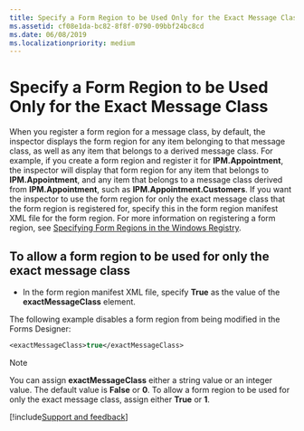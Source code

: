 ```yaml
---
title: Specify a Form Region to be Used Only for the Exact Message Class
ms.assetid: cf08e1da-bc82-8f8f-0790-09bbf24bc8cd
ms.date: 06/08/2019
ms.localizationpriority: medium
---
```



# Specify a Form Region to be Used Only for the Exact Message Class

When you register a form region for a message class, by default, the inspector displays the form region for any item belonging to that message class, as well as any item that belongs to a derived message class. For example, if you create a form region and register it for **IPM.Appointment**, the inspector will display that form region for any item that belongs to **IPM.Appointment**, and any item that belongs to a message class derived from **IPM.Appointment**, such as **IPM.Appointment.Customers**. If you want the inspector to use the form region for only the exact message class that the form region is registered for, specify this in the form region manifest XML file for the form region. For more information on registering a form region, see [Specifying Form Regions in the Windows Registry](specifying-form-regions-in-the-windows-registry.md).

## To allow a form region to be used for only the exact message class

- In the form region manifest XML file, specify **True** as the value of the **exactMessageClass** element.

The following example disables a form region from being modified in the Forms Designer:

```vb
<exactMessageClass>true</exactMessageClass>
```

> [!NOTE]
> You can assign **exactMessageClass** either a string value or an integer value. The default value is **False** or **0**. To allow a form region to be used for only the exact message class, assign either **True** or **1**.

[!include[Support and feedback](~/includes/feedback-boilerplate.md)]